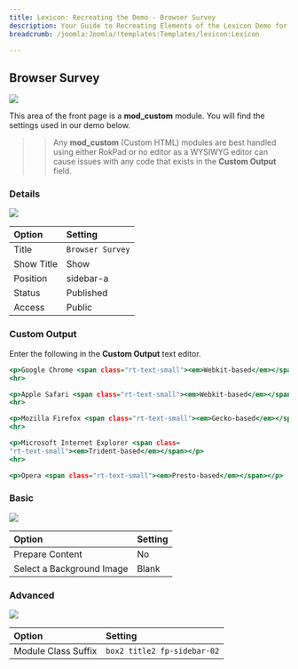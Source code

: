 ```yaml
---
title: Lexicon: Recreating the Demo - Browser Survey
description: Your Guide to Recreating Elements of the Lexicon Demo for Joomla
breadcrumb: /joomla:Joomla/!templates:Templates/lexicon:Lexicon

---
```


Browser Survey
-----

![][demo]

This area of the front page is a **mod_custom** module. You will find the settings used in our demo below.

>> Any **mod_custom** (Custom HTML) modules are best handled using either RokPad or no editor as a WYSIWYG editor can cause issues with any code that exists in the **Custom Output** field.

### Details

![][demo2]

| Option     | Setting          |  
| :--------- | :--------------- |  
| Title      | `Browser Survey` |  
| Show Title | Show             |  
| Position   | sidebar-a        |  
| Status     | Published        |  
| Access     | Public           |  

### Custom Output

Enter the following in the **Custom Output** text editor.

~~~ .html
<p>Google Chrome <span class="rt-text-small"><em>Webkit-based</em></span></p>
<hr>

<p>Apple Safari <span class="rt-text-small"><em>Webkit-based</em></span></p>
<hr>

<p>Mozilla Firefox <span class="rt-text-small"><em>Gecko-based</em></span></p>
<hr>

<p>Microsoft Internet Explorer <span class=
"rt-text-small"><em>Trident-based</em></span></p>
<hr>

<p>Opera <span class="rt-text-small"><em>Presto-based</em></span></p>
~~~

### Basic

![][demo3]

| Option                    | Setting |  
| :------------------------ | :------ |  
| Prepare Content           | No      |  
| Select a Background Image | Blank   |

### Advanced

![][demo4]

| Option              | Setting                     |  
| :------------------ | :-------------------------- |  
| Module Class Suffix | `box2 title2 fp-sidebar-02` |  

[demo]: assets/demo_3.jpeg
[demo2]: assets/demo_3a.jpeg
[demo3]: assets/demo_3b.jpeg
[demo4]: assets/demo_3c.jpeg
